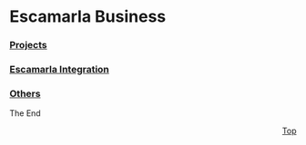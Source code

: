 <a id="top" />

# Escamarla Business

### [Projects](projects/readme.md)
### [Escamarla Integration](esc-integration/readme.md)
### [Others](others/readme.md)

The End

<p align="right"><a href="#top">Top</a></p>
